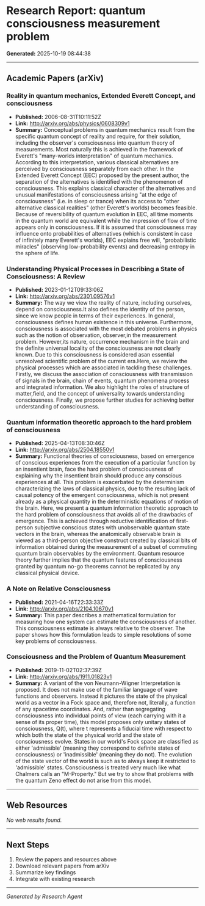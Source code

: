 ﻿# Research Report: quantum consciousness measurement problem

**Generated:** 2025-10-19 08:44:38

---

## Academic Papers (arXiv)

### Reality in quantum mechanics, Extended Everett Concept, and consciousness
- **Published:** 2006-08-31T10:11:52Z
- **Link:** http://arxiv.org/abs/physics/0608309v1
- **Summary:**  Conceptual problems in quantum mechanics result from the specific quantum concept of reality and require, for their solution, including the observer's consciousness into quantum theory of measurements. Most naturally this is achieved in the framework of Everett's "many-worlds interpretation" of quantum mechanics. According to this interpretation, various classical alternatives are perceived by consciousness separately from each other. In the Extended Everett Concept (EEC) proposed by the present author, the separation of the alternatives is identified with the phenomenon of consciousness. This explains classical character of the alternatives and unusual manifestations of consciousness arising "at the edge of consciousness" (i.e. in sleep or trance) when its access to "other alternative classical realities" (other Everett's worlds) becomes feasible. Because of reversibility of quantum evolution in EEC, all time moments in the quantum world are equivalent while the impression of flow of time appears only in consciousness. If it is assumed that consciousness may influence onto probabilities of alternatives (which is consistent in case of infinitely many Everett's worlds), EEC explains free will, "probabilistic miracles" (observing low-probability events) and decreasing entropy in the sphere of life. 

### Understanding Physical Processes in Describing a State of Consciousness: A Review
- **Published:** 2023-01-12T09:33:06Z
- **Link:** http://arxiv.org/abs/2301.09576v1
- **Summary:**  The way we view the reality of nature, including ourselves, depend on consciousness.It also defines the identity of the person, since we know people in terms of their experiences. In general, consciousness defines human existence in this universe. Furthermore, consciousness is associated with the most debated problems in physics such as the notion of observation, observer,in the measurement problem. However,its nature, occurrence mechanism in the brain and the definite universal locality of the consciousness are not clearly known. Due to this consciousness is considered asan essential unresolved scientific problem of the current era.Here, we review the physical processes which are associated in tackling these challenges. Firstly, we discuss the association of consciousness with transmission of signals in the brain, chain of events, quantum phenomena process and integrated information. We also highlight the roles of structure of matter,field, and the concept of universality towards understanding consciousness. Finally, we propose further studies for achieving better understanding of consciousness. 

### Quantum information theoretic approach to the hard problem of consciousness
- **Published:** 2025-04-13T08:30:46Z
- **Link:** http://arxiv.org/abs/2504.18550v1
- **Summary:**  Functional theories of consciousness, based on emergence of conscious experiences from the execution of a particular function by an insentient brain, face the hard problem of consciousness of explaining why the insentient brain should produce any conscious experiences at all. This problem is exacerbated by the determinism characterizing the laws of classical physics, due to the resulting lack of causal potency of the emergent consciousness, which is not present already as a physical quantity in the deterministic equations of motion of the brain. Here, we present a quantum information theoretic approach to the hard problem of consciousness that avoids all of the drawbacks of emergence. This is achieved through reductive identification of first-person subjective conscious states with unobservable quantum state vectors in the brain, whereas the anatomically observable brain is viewed as a third-person objective construct created by classical bits of information obtained during the measurement of a subset of commuting quantum brain observables by the environment. Quantum resource theory further implies that the quantum features of consciousness granted by quantum no-go theorems cannot be replicated by any classical physical device. 

### A Note on Relative Consciousness
- **Published:** 2021-04-16T22:33:33Z
- **Link:** http://arxiv.org/abs/2104.10670v1
- **Summary:**  This paper describes a mathematical formulation for measuring how one system can estimate the consciousness of another. This consciousness estimate is always relative to the observer. The paper shows how this formulation leads to simple resolutions of some key problems of consciousness. 

### Consciousness and the Problem of Quantum Measurement
- **Published:** 2019-11-02T02:37:39Z
- **Link:** http://arxiv.org/abs/1911.01823v1
- **Summary:**  A variant of the von Neumann-Wigner Interpretation is proposed. It does not make use of the familiar language of wave functions and observers. Instead it pictures the state of the physical world as a vector in a Fock space and, therefore not, literally, a function of any spacetime coordinates. And, rather than segregating consciousness into individual points of view (each carrying with it a sense of its proper time), this model proposes only unitary states of consciousness, Q(t), where t represents a fiducial time with respect to which both the state of the physical world and the state of consciousness evolve. States in our world's Fock space are classified as either 'admissible' (meaning they correspond to definite states of consciousness) or 'inadmissible' (meaning they do not). The evolution of the state vector of the world is such as to always keep it restricted to 'admissible' states. Consciousness is treated very much like what Chalmers calls an "M-Property." But we try to show that problems with the quantum Zeno effect do not arise from this model. 

---

## Web Resources

*No web results found.*

---

## Next Steps

1. Review the papers and resources above
2. Download relevant papers from arXiv
3. Summarize key findings
4. Integrate with existing research

---

*Generated by Research Agent*

